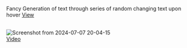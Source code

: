 Fancy Generation of text through series of random changing text upon hover
<a href="https://htmlpreview.github.io/?https://github.com/manish-ach/Templates/blob/main/Text-effect/text.html">View</a>

<br>![Screenshot from 2024-07-07 20-04-15](https://github.com/manish-ach/Templates/assets/154651472/24e6b56f-fc39-44aa-bb3b-c534a6ab9ce2)
<br>
[Video](https://github.com/manish-ach/Templates/assets/154651472/b0679951-008d-4dc9-95f1-275d76818577)
